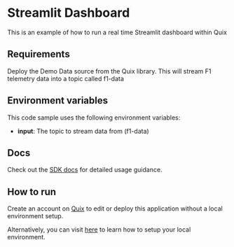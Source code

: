 # Streamlit Dashboard

This is an example of how to run a real time Streamlit dashboard within Quix

## Requirements

Deploy the Demo Data source from the Quix library. This will stream F1 telemetry data into a topic called f1-data   

## Environment variables

This code sample uses the following environment variables:

- **input**: The topic to stream data from (f1-data)

## Docs
Check out the [SDK docs](https://quix.ai/docs/sdk/introduction.html) for detailed usage guidance.

## How to run
Create an account on [Quix](https://portal.platform.quix.ai/self-sign-up?xlink=github) to edit or deploy this application without a local environment setup.

Alternatively, you can visit [here](https://quix.ai/docs/sdk/python-setup.html) to learn how to setup your local environment.